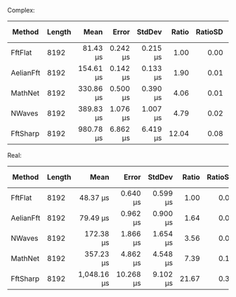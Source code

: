 Complex:

| Method    | Length | Mean      | Error    | StdDev   | Ratio | RatioSD | Gen0   | Allocated | Alloc Ratio |
|---------- |------- |----------:|---------:|---------:|------:|--------:|-------:|----------:|------------:|
| FftFlat   | 8192   |  81.43 μs | 0.242 μs | 0.215 μs |  1.00 |    0.00 |      - |         - |          NA |
| AelianFft | 8192   | 154.61 μs | 0.142 μs | 0.133 μs |  1.90 |    0.01 |      - |         - |          NA |
| MathNet   | 8192   | 330.86 μs | 0.500 μs | 0.390 μs |  4.06 |    0.01 | 3.9063 |   50138 B |          NA |
| NWaves    | 8192   | 389.83 μs | 1.076 μs | 1.007 μs |  4.79 |    0.02 |      - |         - |          NA |
| FftSharp  | 8192   | 980.78 μs | 6.862 μs | 6.419 μs | 12.04 |    0.08 |      - |         - |          NA |

Real:

| Method    | Length | Mean        | Error     | StdDev   | Ratio | RatioSD | Gen0    | Gen1    | Gen2    | Allocated | Alloc Ratio |
|---------- |------- |------------:|----------:|---------:|------:|--------:|--------:|--------:|--------:|----------:|------------:|
| FftFlat   | 8192   |    48.37 μs |  0.640 μs | 0.599 μs |  1.00 |    0.02 |       - |       - |       - |         - |          NA |
| AelianFft | 8192   |    79.49 μs |  0.962 μs | 0.900 μs |  1.64 |    0.03 |       - |       - |       - |         - |          NA |
| NWaves    | 8192   |   172.38 μs |  1.866 μs | 1.654 μs |  3.56 |    0.05 |       - |       - |       - |         - |          NA |
| MathNet   | 8192   |   357.23 μs |  4.862 μs | 4.548 μs |  7.39 |    0.13 | 38.0859 | 34.1797 | 34.1797 |  314351 B |          NA |
| FftSharp  | 8192   | 1,048.16 μs | 10.268 μs | 9.102 μs | 21.67 |    0.32 | 41.0156 | 33.2031 | 31.2500 |  393339 B |          NA |